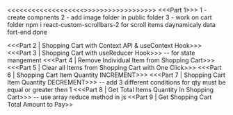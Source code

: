 <<<<<<<<<<<<<<<<<<<<React JS Shopping Cart in Hindi>>>>>>>>>>>>>>>>>>>
<<<Part 1>>>
1 - create compnents
2 - add image folder in public folder
3 - work on cart folder
npm i react-custom-scrollbars-2 for scroll items
daynamicaly data
fort-end done

<<<Part 2 | Shopping Cart with Context API & useContext Hook>>>
<<<Part 3 | Shopping Cart with useReducer Hook>>>
-- for state mangement
<<<Part 4 | Remove Individual Item from Shopping Cart>>>
<<<Part 5 | Clear all Items from Shopping Cart with One Click>>>
<<<Part 6 | Shopping Cart Item Quantity INCREMENT>>>
<<<Part 7 | Shopping Cart Item Quantity DECREMENT>>>
-- add 3 different conditions for qty must be equal or greater then 1
<<<Part 8 | Get Total Items Quantity In Shopping Cart>>>
-- use array reduce method in js
<<Part 9 | Get Shopping Cart Total Amount to Pay>>
